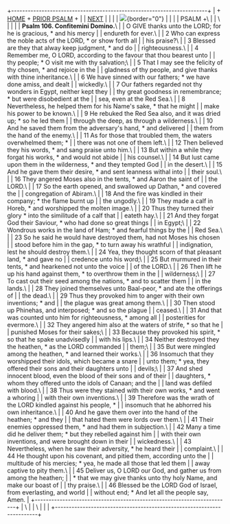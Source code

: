 +-----------------------------------------------------------------------+
| \+ [HOME](../index.html) + [PRIOR PSALM](Ps105.html) +                |
| [NEXT](Ps107.html)                                                    |
|                                                                       |
| ![](http://stats.superstats.com/b/ss/DAVIDMCMANNES/1){border="0"}     |
|                                                                       |
| PSALM +\                                                              |
| \                                                                     |
|                                                                       |
| **Psalm 106. Confitemini Domino.**\                                   |
| O GIVE thanks unto the LORD; for he is gracious, \* and his mercy     |
| endureth for ever.\                                                   |
| 2 Who can express the noble acts of the LORD, \* or show forth all    |
| his praise?\                                                          |
| 3 Blessed are they that alway keep judgment, \* and do                |
| righteousness.\                                                       |
| 4 Remember me, O LORD, according to the favour that thou bearest unto |
| thy people; \* O visit me with thy salvation;\                        |
| 5 That I may see the felicity of thy chosen, \* and rejoice in the    |
| gladness of thy people, and give thanks with thine inheritance.\      |
| 6 We have sinned with our fathers; \* we have done amiss, and dealt   |
| wickedly.\                                                            |
| 7 Our fathers regarded not thy wonders in Egypt, neither kept they    |
| thy great goodness in remembrance; \* but were disobedient at the     |
| sea, even at the Red Sea.\                                            |
| 8 Nevertheless, he helped them for his Name\'s sake, \* that he might |
| make his power to be known.\                                          |
| 9 He rebuked the Red Sea also, and it was dried up; \* so he led them |
| through the deep, as through a wilderness.\                           |
| 10 And he saved them from the adversary\'s hand, \* and delivered     |
| them from the hand of the enemy.\                                     |
| 11 As for those that troubled them, the waters overwhelmed them; \*   |
| there was not one of them left.\                                      |
| 12 Then believed they his words, \* and sang praise unto him.\        |
| 13 But within a while they forgat his works, \* and would not abide   |
| his counsel.\                                                         |
| 14 But lust came upon them in the wilderness, \* and they tempted God |
| in the desert.\                                                       |
| 15 And he gave them their desire, \* and sent leanness withal into    |
| their soul.\                                                          |
| 16 They angered Moses also in the tents, \* and Aaron the saint of    |
| the LORD.\                                                            |
| 17 So the earth opened, and swallowed up Dathan, \* and covered the   |
| congregation of Abiram.\                                              |
| 18 And the fire was kindled in their company; \* the flame burnt up   |
| the ungodly.\                                                         |
| 19 They made a calf in Horeb, \* and worshipped the molten image.\    |
| 20 Thus they turned their glory \* into the similitude of a calf that |
| eateth hay.\                                                          |
| 21 And they forgat God their Saviour, \* who had done so great things |
| in Egypt;\                                                            |
| 22 Wondrous works in the land of Ham; \* and fearful things by the    |
| Red Sea.\                                                             |
| 23 So he said he would have destroyed them, had not Moses his chosen  |
| stood before him in the gap, \* to turn away his wrathful             |
| indignation, lest he should destroy them.\                            |
| 24 Yea, they thought scorn of that pleasant land, \* and gave no      |
| credence unto his word;\                                              |
| 25 But murmured in their tents, \* and hearkened not unto the voice   |
| of the LORD.\                                                         |
| 26 Then lift he up his hand against them, \* to overthrow them in the |
| wilderness;\                                                          |
| 27 To cast out their seed among the nations, \* and to scatter them   |
| in the lands.\                                                        |
| 28 They joined themselves unto Baal-peor, \* and ate the offerings of |
| the dead.\                                                            |
| 29 Thus they provoked him to anger with their own inventions; \* and  |
| the plague was great among them.\                                     |
| 30 Then stood up Phinehas, and interposed; \* and so the plague       |
| ceased.\                                                              |
| 31 And that was counted unto him for righteousness, \* among all      |
| posterities for evermore.\                                            |
| 32 They angered him also at the waters of strife, \* so that he       |
| punished Moses for their sakes;\                                      |
| 33 Because they provoked his spirit, \* so that he spake unadvisedly  |
| with his lips.\                                                       |
| 34 Neither destroyed they the heathen, \* as the LORD commanded       |
| them;\                                                                |
| 35 But were mingled among the heathen, \* and learned their works.\   |
| 36 Insomuch that they worshipped their idols, which became a snare    |
| unto them; \* yea, they offered their sons and their daughters unto   |
| devils;\                                                              |
| 37 And shed innocent blood, even the blood of their sons and of their |
| daughters, \* whom they offered unto the idols of Canaan; and the     |
| land was defiled with blood.\                                         |
| 38 Thus were they stained with their own works, \* and went a whoring |
| with their own inventions.\                                           |
| 39 Therefore was the wrath of the LORD kindled against his people, \* |
| insomuch that he abhorred his own inheritance.\                       |
| 40 And he gave them over into the hand of the heathen; \* and they    |
| that hated them were lords over them.\                                |
| 41 Their enemies oppressed them, \* and had them in subjection.\      |
| 42 Many a time did he deliver them; \* but they rebelled against him  |
| with their own inventions, and were brought down in their             |
| wickedness.\                                                          |
| 43 Nevertheless, when he saw their adversity, \* he heard their       |
| complaint.\                                                           |
| 44 He thought upon his covenant, and pitied them, according unto the  |
| multitude of his mercies; \* yea, he made all those that led them     |
| away captive to pity them.\                                           |
| 45 Deliver us, O LORD our God, and gather us from among the heathen;  |
| \* that we may give thanks unto thy holy Name, and make our boast of  |
| thy praise.\                                                          |
| 46 Blessed be the LORD God of Israel, from everlasting, and world     |
| without end; \* And let all the people say, Amen.                     |
+-----------------------------------------------------------------------+
| \                                                                     |
| \                                                                     |
| [](http://www.episcopalnet.org/DBS/DOR.html)                          |
+-----------------------------------------------------------------------+
